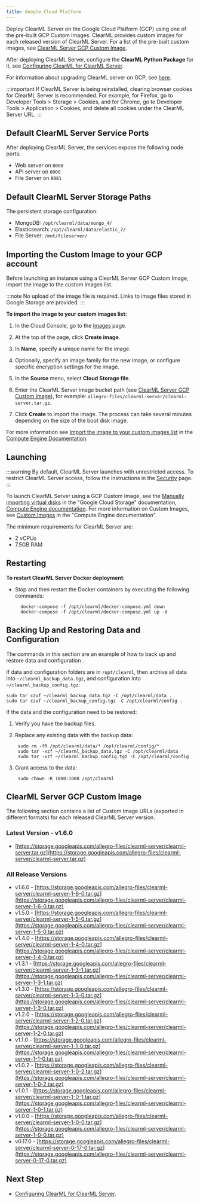 ```yaml
---
title: Google Cloud Platform
---
```


Deploy ClearML Server on the Google Cloud Platform (GCP) using one of the pre-built GCP Custom Images. ClearML 
provides custom images for each released version of ClearML Server. For a list of the pre-built custom images, see 
[ClearML Server GCP Custom Image](#clearml-server-gcp-custom-image). 

After deploying ClearML Server, configure the **ClearML Python Package** for it, see [Configuring ClearML for ClearML Server](clearml_config_for_clearml_server.md).

For information about upgrading ClearML server on GCP, see [here](upgrade_server_gcp.md).

:::important
If ClearML Server is being reinstalled, clearing browser cookies for ClearML Server is recommended. For example, 
for Firefox, go to Developer Tools > Storage > Cookies, and for Chrome, go to Developer Tools > Application > Cookies,
and delete all cookies under the ClearML Server URL.
:::

## Default ClearML Server Service Ports

After deploying ClearML Server, the services expose the following node ports:

* Web server on `8080`
* API server on `8008`
* File Server on `8081`

## Default ClearML Server Storage Paths

The persistent storage configuration:

* MongoDB: `/opt/clearml/data/mongo_4/`
* Elasticsearch: `/opt/clearml/data/elastic_7/`
* File Server: `/mnt/fileserver/`

## Importing the Custom Image to your GCP account

Before launching an instance using a ClearML Server GCP Custom Image, import the image to the custom images list.


:::note 
No upload of the image file is required. Links to image files stored in Google Storage are provided.
:::


**To import the image to your custom images list:**

1. In the Cloud Console, go to the [Images](https://console.cloud.google.com/compute/images) page.
1. At the top of the page, click **Create image**.
1. In **Name**, specify a unique name for the image.
1. Optionally, specify an image family for the new image, or configure specific encryption settings for the image.
1. In the **Source** menu, select **Cloud Storage file**.
1. Enter the ClearML Server image bucket path (see [ClearML Server GCP Custom Image](#clearml-server-gcp-custom-image)), 
   for example: `allegro-files/clearml-server/clearml-server.tar.gz`.

1. Click **Create** to import the image. The process can take several minutes depending on the size of the boot disk image.

For more information see [Import the image to your custom images list](https://cloud.google.com/compute/docs/import/import-existing-image#import_image) in the [Compute Engine Documentation](https://cloud.google.com/compute/docs).

## Launching


:::warning
By default, ClearML Server launches with unrestricted access. To restrict ClearML Server access, follow the 
instructions in the [Security](clearml_server_security.md) page.
:::

To launch ClearML Server using a GCP Custom Image, see the [Manually importing virtual disks](https://cloud.google.com/compute/docs/import/import-existing-image#overview) in the "Google Cloud Storage" documentation, [Compute Engine documentation](https://cloud.google.com/compute/docs). For more information on Custom Images, see [Custom Images](https://cloud.google.com/compute/docs/images#custom_images) in the "Compute Engine documentation".

The minimum requirements for ClearML Server are:

* 2 vCPUs
* 7.5GB RAM

## Restarting

**To restart  ClearML Server Docker deployment:**

* Stop and then restart the Docker containers by executing the following commands:

        docker-compose -f /opt/clearml/docker-compose.yml down
        docker-compose -f /opt/clearml/docker-compose.yml up -d


## Backing Up and Restoring Data and Configuration

The commands in this section are an example of how to back up and restore data and configuration    . 

If data and configuration folders are in `/opt/clearml`, then archive all data into `~/clearml_backup_data.tgz`, and 
configuration into `~/clearml_backup_config.tgz`:

    sudo tar czvf ~/clearml_backup_data.tgz -C /opt/clearml/data .
    sudo tar czvf ~/clearml_backup_config.tgz -C /opt/clearml/config .

If the data and the configuration need to be restored:

1. Verify you have the backup files.
1. Replace any existing data with the backup data:

        sudo rm -fR /opt/clearml/data/* /opt/clearml/config/*
        sudo tar -xzf ~/clearml_backup_data.tgz -C /opt/clearml/data
        sudo tar -xzf ~/clearml_backup_config.tgz -C /opt/clearml/config 
   
1. Grant access to the data:

        sudo chown -R 1000:1000 /opt/clearml

## ClearML Server GCP Custom Image

The following section contains a list of Custom Image URLs (exported in different formats) for each released ClearML Server version.

### Latest Version - v1.6.0

- [https://storage.googleapis.com/allegro-files/clearml-server/clearml-server.tar.gz](https://storage.googleapis.com/allegro-files/clearml-server/clearml-server.tar.gz)

### All Release Versions

- v1.6.0 - [https://storage.googleapis.com/allegro-files/clearml-server/clearml-server-1-6-0.tar.gz](https://storage.googleapis.com/allegro-files/clearml-server/clearml-server-1-6-0.tar.gz)
- v1.5.0 - [https://storage.googleapis.com/allegro-files/clearml-server/clearml-server-1-5-0.tar.gz](https://storage.googleapis.com/allegro-files/clearml-server/clearml-server-1-5-0.tar.gz)
- v1.4.0 - [https://storage.googleapis.com/allegro-files/clearml-server/clearml-server-1-4-0.tar.gz](https://storage.googleapis.com/allegro-files/clearml-server/clearml-server-1-4-0.tar.gz)
- v1.3.1 - [https://storage.googleapis.com/allegro-files/clearml-server/clearml-server-1-3-1.tar.gz](https://storage.googleapis.com/allegro-files/clearml-server/clearml-server-1-3-1.tar.gz)
- v1.3.0 - [https://storage.googleapis.com/allegro-files/clearml-server/clearml-server-1-3-0.tar.gz](https://storage.googleapis.com/allegro-files/clearml-server/clearml-server-1-3-0.tar.gz)
- v1.2.0 - [https://storage.googleapis.com/allegro-files/clearml-server/clearml-server-1-2-0.tar.gz](https://storage.googleapis.com/allegro-files/clearml-server/clearml-server-1-2-0.tar.gz)
- v1.1.0 - [https://storage.googleapis.com/allegro-files/clearml-server/clearml-server-1-1-0.tar.gz](https://storage.googleapis.com/allegro-files/clearml-server/clearml-server-1-1-0.tar.gz)
- v1.0.2 - [https://storage.googleapis.com/allegro-files/clearml-server/clearml-server-1-0-2.tar.gz](https://storage.googleapis.com/allegro-files/clearml-server/clearml-server-1-0-2.tar.gz)
- v1.0.1 - [https://storage.googleapis.com/allegro-files/clearml-server/clearml-server-1-0-1.tar.gz](https://storage.googleapis.com/allegro-files/clearml-server/clearml-server-1-0-1.tar.gz)
- v1.0.0 - [https://storage.googleapis.com/allegro-files/clearml-server/clearml-server-1-0-0.tar.gz](https://storage.googleapis.com/allegro-files/clearml-server/clearml-server-1-0-0.tar.gz)
- v0.17.0 - [https://storage.googleapis.com/allegro-files/clearml-server/clearml-server-0-17-0.tar.gz](https://storage.googleapis.com/allegro-files/clearml-server/clearml-server-0-17-0.tar.gz)
## Next Step

* [Configuring ClearML for ClearML Server](clearml_config_for_clearml_server.md).
